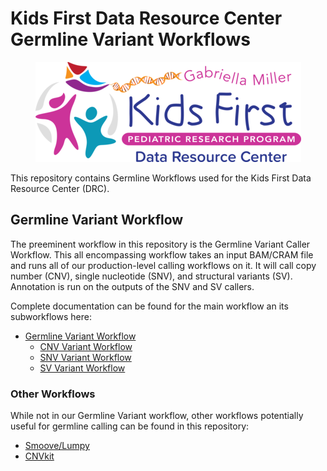 # Kids First Data Resource Center Germline Variant Workflows

<p align="center">
  <img src="https://github.com/d3b-center/d3b-research-workflows/raw/master/doc/kfdrc-logo-sm.png">
</p>

This repository contains Germline Workflows used for the Kids First Data Resource Center (DRC).

## Germline Variant Workflow

The preeminent workflow in this repository is the Germline Variant Caller
Workflow. This all encompassing workflow takes an input BAM/CRAM file and runs
all of our production-level calling workflows on it. It will call copy number
(CNV), single nucleotide (SNV), and structural variants (SV). Annotation is run
on the outputs of the SNV and SV callers.

Complete documentation can be found for the main workflow an its subworkflows here:

- [Germline Variant Workflow](./docs/GERMLINE_VARIANT_README.md)
    - [CNV Variant Workflow](./docs/GERMLINE_CNV_README.md)
    - [SNV Variant Workflow](./docs/GERMLINE_SNV_README.md)
    - [SV Variant Workflow](./docs/GERMLINE_SV_README.md)

### Other Workflows

While not in our Germline Variant workflow, other workflows potentially useful
for germline calling can be found in this repository:

- [Smoove/Lumpy](./docs/SMOOVE_LUMPY_GERMLINE_README.md)
- [CNVkit](./docs/CNVKIT_README.md)
